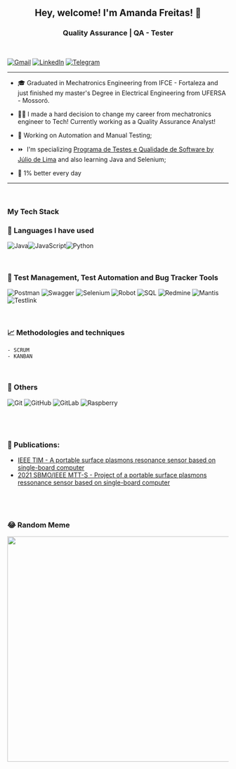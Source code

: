 **<h2 style="text-align: center;">Hey, welcome! I'm Amanda Freitas! 👋 </h2>**

**<h3 style="text-align: center;">Quality Assurance | QA - Tester</h3>**

&nbsp; 
<p style="text-align: center;">

[![Gmail](https://img.shields.io/badge/Gmail-D14836?style=for-the-badge&logo=gmail&logoColor=white)](mailto:amandkelvi@gmail.com) [![LinkedIn](https://img.shields.io/badge/linkedin-%230077B5.svg?style=for-the-badge&logo=linkedin&logoColor=white)](https://linkedin.com/in/amandaklf) [![Telegram](https://img.shields.io/badge/Telegram-2CA5E0?style=for-the-badge&logo=telegram&logoColor=white)](https://t.me/Amandaafreitas)
</p>


-------------------------
* 🎓 Graduated in Mechatronics Engineering from IFCE - Fortaleza and just finished my master's Degree in Electrical Engineering from UFERSA - Mossoró.

* 👩‍💻 I made a hard decision to change my career from mechatronics engineer to Tech! Currently working as a Quality Assurance Analyst!

* 🧠 Working on Automation and Manual Testing;

* ⏩  I'm specializing [Programa de Testes e Qualidade de Software by Júlio de Lima](https://www.juliodelima.com.br/mentoria/) and also learning Java and Selenium;  

* 💼 1% better every day

---------------------

&nbsp;
**<h3>My Tech Stack</h3>**


**<h3>🚀 Languages I have used  </h3>**  

![Java](https://img.shields.io/badge/java-100000?style=for-the-badge&logo=Jameson&logoColor=white&labelColor=000000&color=FFFFFF)![JavaScript](https://img.shields.io/badge/javascript-100000?style=for-the-badge&logo=javascript&logoColor=white&labelColor=000000&color=FFFFFF)![Python](https://img.shields.io/badge/PYTHON-100000?style=for-the-badge&logo=PYTHON&logoColor=white&labelColor=000000&color=FFFFFF) 

</br>

**<h3>🤖 Test Management, Test Automation and Bug Tracker Tools </h3>**  

![Postman](https://img.shields.io/badge/Postman-100000?style=for-the-badge&logo=Postman&logoColor=white&labelColor=000000&color=FFFFFF) 
![Swagger](https://img.shields.io/badge/Swagger-100000?style=for-the-badge&logo=swagger&logoColor=white&labelColor=000000&color=FFFFFF) 
![Selenium](https://img.shields.io/badge/-selenium-%43B02A?style=for-the-badge&logo=selenium&logoColor=white&labelColor=000000&color=FFFFFF)
![Robot](https://img.shields.io/badge/Robot-100000?style=for-the-badge&logo=Robot&logoColor=white&labelColor=000000&color=FFFFFF) 
![SQL](https://img.shields.io/badge/sqL-100000?style=for-the-badge&logo=MYSQL&logoColor=FFFFFF&labelColor=000000&color=FFFFFF) 
![Redmine](https://img.shields.io/badge/Redmine-100000?style=for-the-badge&logo=Redmine&logoColor=white&labelColor=000000&color=FFFFFF) 
![Mantis](https://img.shields.io/badge/MANTIS-100000?style=for-the-badge&logo=mega&logoColor=FFFFFF&labelColor=000000&color=FFFFFF) 
![Testlink](https://img.shields.io/badge/TestLink-100000?style=for-the-badge&logo=Talenthouse&logoColor=white&labelColor=000000&color=FFFFFF) 

</br>

**<h3>📈 Methodologies and techniques</h3>** 

    - SCRUM
    - KANBAN  
    
</br>

**<h3>💾 Others</h3>** 

![Git](https://img.shields.io/badge/git-%23F05033.svg?style=for-the-badge&logo=git&logoColor=white)
![GitHub](https://img.shields.io/badge/github-%23121011.svg?style=for-the-badge&logo=github&logoColor=white)
![GitLab](https://img.shields.io/badge/gitlab-%23181717.svg?style=for-the-badge&logo=gitlab&logoColor=white)
![Raspberry](https://img.shields.io/badge/raspberry_pi-100000?style=for-the-badge&logo=raspberrypi&logoColor=white&labelColor=000000&color=FFFFFF) 

&nbsp;
---------
### 📑 Publications:

* [IEEE TIM - A portable surface plasmons resonance sensor based on single-board computer](https://ieeexplore.ieee.org/document/9989399)
* [2021 SBMO/IEEE MTT-S - Project of a portable surface plasmons ressonance sensor based on single-board computer](https://ieeexplore.ieee.org/document/9624867)

&nbsp;
-------

### 😂 Random Meme 
<img src="https://rm.up.railway.app/" width="512px"/>

